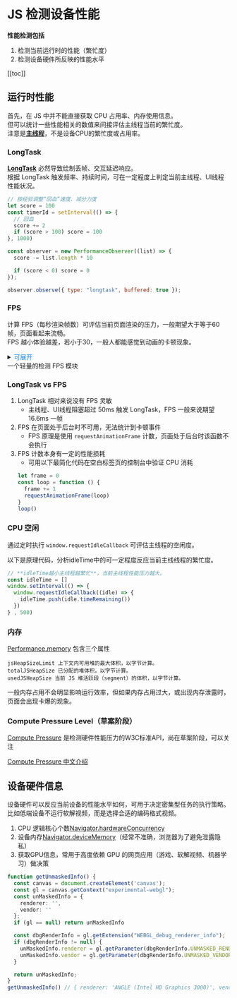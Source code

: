 # JS 检测设备性能

**性能检测包括**
1. 检测当前运行时的性能（繁忙度）  
2. 检测设备硬件所反映的性能水平  

[[toc]]

## 运行时性能
首先，在 JS 中并不能直接获取 CPU 占用率、内存使用信息。  
但可以统计一些性能相关的数值来间接评估主线程当前的繁忙度。  
注意是[**主线程**](https://developer.mozilla.org/zh-CN/docs/Glossary/Main_thread)，不是设备CPU的繁忙度或占用率。  

### LongTask
[**LongTask**](https://developer.mozilla.org/en-US/docs/Web/API/PerformanceLongTaskTiming) 必然导致绘制丢帧、交互延迟响应。  
根据 LongTask 触发频率、持续时间，可在一定程度上判定当前主线程、UI线程性能状况。  

```js
// 按经验调整“回血”速度、减分力度
let score = 100
const timerId = setInterval(() => {
  // 回血
  score += 2
  if (score > 100) score = 100
}, 1000)

const observer = new PerformanceObserver((list) => {
  score -= list.length * 10

  if (score < 0) score = 0
});

observer.observe({ type: "longtask", buffered: true });
```

### FPS
计算 FPS（每秒渲染帧数）可评估当前页面渲染的压力，一般期望大于等于60帧，页面看起来流畅。  
FPS 越小体验越差，若小于30，一般人都能感觉到动画的卡顿现象。  

<details>
<summary><span style="color: #1989fa; cursor: pointer;">可展开</span>
<div>一个轻量的检测 FPS 模块</div>
</summary>

```ts
// 特性
// 1. 监听 FPS，连续 10s 低于阈值，执行回调告警
// 2. 检测一段事件区间的平均FPS值
// 3. 无监听者时体制检测，降低性能损耗

/**
 * fps 告警监听器
 * [阈值, 监听器]
 */
const alertMonitors: Array<[number, Set<() => void>]> = []

/**
 * fps 均值监听器
 */
const avgCheckers = new Set<(avg: number) => void>()

let frame = 0
let lastTime = 0

let fpsList: number[] = []

let running = false
let rafId = 0
const loop = function (): void {
  frame++

  const now = performance.now()
  const gap = now - lastTime

  if (gap >= 1000) {
    const fps = Math.round((frame * 1000) / gap)
    lastTime = now
    frame = 0

    fpsList.push(fps)
    // 保留最近 10 个记录
    fpsList = fpsList.slice(-10)
    if (fpsList.length === 10) {
      const maxFPS = Math.max(...fpsList)
      for (const [lowerLimit, fns] of alertMonitors) {
        // 连续 10s 低于预期值，执行回调
        if (maxFPS < lowerLimit) {
          fns.forEach(fn => fn())
        }
      }
    }

    const avg = fpsList.reduce((a, b) => a + b, 0) / fpsList.length
    avgCheckers.forEach(fn => fn(avg))
  }

  if (running) rafId = requestAnimationFrame(loop)
}

function restart (): void {
  lastTime = performance.now()
  fpsList = []
  frame = 0
  cancelAnimationFrame(rafId)
  rafId = requestAnimationFrame(loop)
}

document.addEventListener('visibilitychange', () => {
  if (document.visibilityState === 'visible') {
    restart()
  }
  // hidden 时， raf 会自动停止执行
})

/**
 * 监听 FPS ，连续 10s 低于指定值会触发回调 opts: { type: 'alert' }
 * 或监听 FPS 平均值 opts: { type: 'avg' }
 * @param fn
 * @return 取消监听函数
 */
export function monitorFPS (
  opts: { type: 'avg' } | { type: 'alert', threshold: number },
  fn: (v?: number) => void
): () => void {
  if (opts.type === 'alert') {
    let entity = alertMonitors.find(([v]) => opts.threshold === v)
    if (entity == null) {
      entity = [opts.threshold, new Set()]
      alertMonitors.push(entity)
      alertMonitors.sort(([v1], [v2]) => v1 - v2)
    }
    entity[1].add(fn)
  } else if (opts.type === 'avg') {
    avgCheckers.add(fn)
  }

  if (!running) {
    running = true
    restart()
  }

  // 移除监听逻辑
  return () => {
    if (opts.type === 'alert') {
      alertMonitors.find(
        ([thrshold]) => thrshold === opts.threshold
      )?.[1].delete(fn)
    } else if (opts.type === 'avg') {
      avgCheckers.delete(fn)
    }

    if (
      alertMonitors.map(([, s]) => s)
        .every(s => s.size === 0) &&
      avgCheckers.size === 0
    ) {
      running = false
      cancelAnimationFrame(rafId)
    }
  }
}
```
</details>

### LongTask vs FPS
1. LongTask 相对来说没有 FPS 灵敏
    - 主线程、UI线程阻塞超过 50ms 触发 LongTask，FPS 一般来说期望 16.6ms 一帧  
2. FPS 在页面处于后台时不可用，无法统计到卡顿事件
    - FPS 原理是使用 `requestAnimationFrame` 计数，页面处于后台时该函数不会执行
3. FPS 计数本身有一定的性能损耗
    - 可用以下最简化代码在空白标签页的控制台中验证 CPU 消耗
   ```js
   let frame = 0
   const loop = function () {
     frame += 1
     requestAnimationFrame(loop)
   }
   loop()
   ```

### CPU 空闲
通过定时执行 `window.requestIdleCallback` 可评估主线程的空闲度。  

以下是原理代码，分析idleTime中的可一定程度反应当前主线线程的繁忙度。  
```js
// **idleTime越小主线程越繁忙**，当前主线程性能压力越大。  
const idleTime = []
window.setInterval(() => {
  window.requestIdleCallback((idle) => {
    idleTime.push(idle.timeRemaining())
  })
} , 500)
```

### 内存
[Performance.memory](https://developer.mozilla.org/zh-CN/docs/Web/API/Performance/memory) 包含三个属性   
```shell
jsHeapSizeLimit 上下文内可用堆的最大体积，以字节计算。
totalJSHeapSize 已分配的堆体积，以字节计算。
usedJSHeapSize 当前 JS 堆活跃段（segment）的体积，以字节计算。
```
一般内存占用不会明显影响运行效率，但如果内存占用过大，或出现内存泄露时，页面会出现卡爆的现象。  

### Compute Pressure Level（草案阶段）
[Compute Pressure](https://www.w3.org/TR/compute-pressure/) 是检测硬件性能压力的W3C标准API，尚在草案阶段，可以关注  

[Compute Pressure 中文介绍](https://mp.weixin.qq.com/s?__biz=MzA3OTY5NDI0OA==&mid=2247486741&idx=1&sn=35f3df740c642f2f2e5047f3ce2f5abe&chksm=9faeddd2a8d954c4f4fb5defb11059575d361a3b86f5764b675ba6d8b614dc470f9cbb5678f7&mpshare=1&scene=1&srcid=0208tI2TeHhj1NDxT3LQBVsw&sharer_sharetime=1675829339132&sharer_shareid=2f01e94044ea9d43734a8595adbe5559&version=4.1.0.99228&platform=mac#rd)

## 设备硬件信息
设备硬件可以反应当前设备的性能水平如何，可用于决定密集型任务的执行策略。  
比如低端设备不运行软解视频，而是选择合适的编码格式视频。  

1. CPU 逻辑核心个数[Navigator.hardwareConcurrency](https://developer.mozilla.org/en-US/docs/Web/API/Navigator/hardwareConcurrency)  
2. 设备内存[Navigator.deviceMemory](https://developer.mozilla.org/zh-CN/docs/Web/API/Navigator/deviceMemory)（经常不准确，浏览器为了避免泄露隐私）  
3. 获取GPU信息，常用于高度依赖 GPU 的网页应用（游戏、软解视频、机器学习）做决策  
```ts
function getUnmaskedInfo() {
  const canvas = document.createElement('canvas');
  const gl = canvas.getContext("experimental-webgl");
  const unMaskedInfo = {
    renderer: '',
    vendor: ''
  };
  if (gl == null) return unMaskedInfo

  const dbgRenderInfo = gl.getExtension("WEBGL_debug_renderer_info");
  if (dbgRenderInfo != null) {
    unMaskedInfo.renderer = gl.getParameter(dbgRenderInfo.UNMASKED_RENDERER_WEBGL);
    unMaskedInfo.vendor = gl.getParameter(dbgRenderInfo.UNMASKED_VENDOR_WEBGL);
  }

  return unMaskedInfo;
}
getUnmaskedInfo() // { renderer: 'ANGLE (Intel HD Graphics 3000)', vendor: 'Intel Inc.' }
```